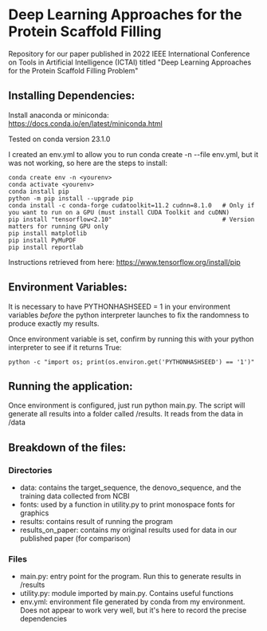 
# Deep Learning Approaches for the Protein Scaffold Filling

Repository for our paper published in 2022 IEEE International Conference on Tools in Artificial Intelligence (ICTAI)
titled "Deep Learning Approaches for the Protein Scaffold Filling Problem"

## Installing Dependencies:
Install anaconda or miniconda: https://docs.conda.io/en/latest/miniconda.html

Tested on conda version 23.1.0

I created an env.yml to allow you to run conda create -n <yourenv> --file env.yml, but it was not working, so here are the steps to install:

    conda create env -n <yourenv>
    conda activate <yourenv>
    conda install pip
    python -m pip install --upgrade pip
    conda install -c conda-forge cudatoolkit=11.2 cudnn=8.1.0   # Only if you want to run on a GPU (must install CUDA Toolkit and cuDNN)
    pip install "tensorflow<2.10"                               # Version matters for running GPU only
    pip install matplotlib
    pip install PyMuPDF
    pip install reportlab

Instructions retrieved from here: https://www.tensorflow.org/install/pip

## Environment Variables:

It is necessary to have PYTHONHASHSEED = 1 in your environment variables *before* the python interpreter launches to fix the randomness to produce exactly my results.

Once environment variable is set, confirm by running this with your python interpreter to see if it returns True:

    python -c "import os; print(os.environ.get('PYTHONHASHSEED') == '1')"

## Running the application:

Once environment is configured, just run python main.py. The script will generate all results into a folder called /results. It reads from the data in /data

## Breakdown of the files:

### Directories
- data: contains the target_sequence, the denovo_sequence, and the training data collected from NCBI
- fonts: used by a function in utility.py to print monospace fonts for graphics
- results: contains result of running the program
- results_on_paper: contains my original results used for data in our published paper (for comparison)

### Files
- main.py: entry point for the program. Run this to generate results in /results
- utility.py: module imported by main.py. Contains useful functions
- env.yml: environment file generated by conda from my environment. Does not appear to work very well, but it's here to record the precise dependencies
